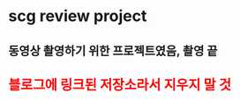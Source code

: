 # scg review project
## 동영상 촬영하기 위한 프로젝트였음, 촬영 끝
## <span style="color: red; font-size: 24px; font-weight: bold;">블로그에 링크된 저장소라서 지우지 말 것</span>
